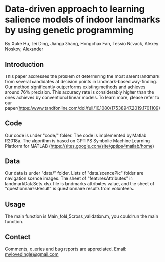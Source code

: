 # Data-driven approach to learning salience models of indoor landmarks by using genetic programming
By Xuke Hu, Lei Ding, Jianga Shang, Hongchao Fan, Tessio Novack, Alexey Noskov, Alexander

## Introduction

This paper addresses the problem of determining the 
most salient landmark from several candidates at decision 
points in landmark-based way-finding. Our method significantly 
outperforms existing methods and achieves around 76% precision.
This accuracy rate is considerably higher than the ones achieved 
by conventional linear models. To learn more, please refer to our paper(https://www.tandfonline.com/doi/full/10.1080/17538947.2019.1701109)

## Code
Our code is under "code/" folder. 
The code is implemented by Matlab R2018a.
The algorithm is based on GPTIPS Symbolic Machine Learning Platform 
for MATLAB (https://sites.google.com/site/gptips4matlab/home)

## Data
Our data is under "data/" folder. 
Lists of "data/scencePic" folder are navigation scence images.
The sheet of "featuresAttributes" in landmarkDataSets.xlsx file is 
landmarks attributes value, and the sheet of "questionnairesResult" 
is questionnaire results from volunteers.

## Usage
The main function is Main_fold_5cross_validation.m, you could run the main function.

## Contact
Comments, queries and bug reports are appreciated.
Email: mylovedinglei@gmail.com

